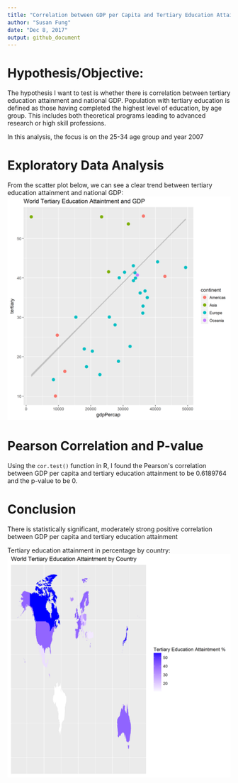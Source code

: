 ```yaml
---
title: "Correlation between GDP per Capita and Tertiary Education Attainment"
author: "Susan Fung"
date: "Dec 8, 2017"
output: github_document
---
```





# Hypothesis/Objective:
The hypothesis I want to test is whether there is correlation between tertiary education attainment and national GDP. Population with tertiary education is defined as those having completed the highest level of education, by age group. This includes both theoretical programs leading to advanced research or high skill professions. 

In this analysis, the focus is on the 25-34 age group and year 2007

# Exploratory Data Analysis
From the scatter plot below, we can see a clear trend between tertiary education attainment and national GDP:
![alt tag](../result/figure/scatter.png)

# Pearson Correlation and P-value
Using the `cor.test()` function in R, I found the Pearson's correlation between GDP per capita and tertiary education attainment to be 0.6189764 and the p-value to be 0.

# Conclusion
There is statistically significant, moderately strong positive correlation between GDP per capita and tertiary education attainment

Tertiary education attainment in percentage by country:
![alt tag](../result/figure/map.png)
